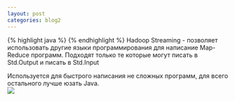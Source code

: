 ```yaml
---
layout: post
categories: blog2
---
```


{% highlight java %}
{% endhighlight %}
Hadoop Streaming - позволяет использовать другие языки программирования 
для написание Map-Reduce программ. Подходят только те которые могут 
писать в Std.Output и писать в Std.Input 
<div class="my_text">
Используется для быстрого написания не сложных программ, для всего остального лучше юзать Java.
</div>
<img src="/assets/images/MapReduce_API/MapReduce_API-41.jpg" class="center">
